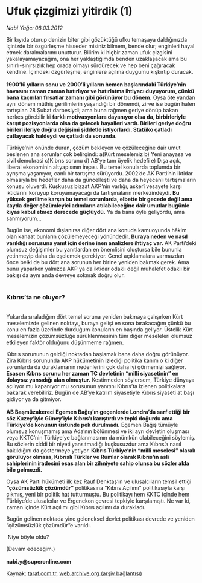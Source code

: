 # Ufuk çizgimizi yitirdik (1)

*Nabi Yağcı 08.03.2012*

<div class="yazi"><p>Bir kıyıda oturup denizin biter gibi gözüktüğü ufku temaşaya daldığınızda içinizde bir özgürleşme hisseder misiniz bilmem, bende olur; enginleri hayal etmek daralmalarımı unutturur. Bilirim ki hiçbir zaman ufuk çizgisini yakalayamayacağım, ona her yaklaştığımda benden uzaklaşacak ama bu sınırlı-sınırsızlık hep orada olmayı sürdürecek ve hep beni çağıracak kendine. İçimdeki özgürleşme, enginlere açılma duygumu kışkırtıp duracak.<br/><br/><b>1900’lü yılların sonu ve 2000’li yılların hemen başlarındaki Türkiye’nin havasını zaman zaman hatırlıyor ve hatırlatma ihtiyacı duyuyorum, çünkü bana kaçırılan fırsatlar zamanı gibi görünüyor bu dönem.</b> Oysa öte yandan aynı dönem müthiş gerilimlerin yaşandığı bir dönemdi, zirve ise bugün halen tartışılan 28 Şubat darbesiydi; ama buna rağmen geriye dönüp bakan herkes görebilir ki <b>farklı motivasyonlara dayanıyor olsa da, birbirleriyle karşıt pozisyonlarda olsa da gelecek hayalleri vardı. Birileri geriye doğru birileri ileriye doğru değişimi şiddetle istiyorlardı. Statüko çatladı çatlayacak haldeydi ve çatladı da sonunda. </b></p>
<p>Türkiye’nin önünde duran, çözüm bekleyen ve çözüleceğine dair umut beslenen ana sorunlar çok belirgindi: a)Kürt meselemiz b) Yeni anayasa ve sivil demokrasi c)Kıbrıs sorunu d) AB’ye tam üyelik hedefi e) Dışa açık, liberal ekonominin altyapısının inşası. Bu temel konularda toplumda bir ayrışma yaşanıyor, canlı bir tartışma sürüyordu. 2002’de AK Parti’nin iktidar olmasıyla bu hedefler daha da güncelleşti ve daha da heyecanlı tartışmaların konusu oluverdi. Kuşkusuz bizzat AKP’nin varlığı, askerî vesayete karşı iktidarını koruyup koruyamayacağı da tartışmaların merkezindeydi. <b>Bu yüksek gerilime karşın bu temel sorunlarda, elbette bir gecede değil ama kayda değer çözümleyici adımların atılabileceğine dair umutlar bugünle kıyas kabul etmez derecede güçlüydü.</b> Ya da bana öyle geliyordu, ama sanmıyorum...</p>
<p>Bugün ise, ekonomi dışlanırsa diğer dört ana konuda kamuoyunda hâkim olan kanaat bunların çözülemeyeceği yönündedir<b>. Buraya neden ve nasıl varıldığı sorusuna yanıt için derine inen analizlere ihtiyaç var.</b> AK Parti’deki olumsuz değişimler bu yanıtlardan en önemlisini oluştursa bile bununla yetinmeyip daha da eşelemek gerekiyor. Genel açıklamalara varmazdan önce belki de bu dört ana sorunun her birine yeniden bakmak gerek. Ama bunu yaparken yalnızca AKP ya da iktidar odaklı değil muhalefet odaklı bir bakışı da aynı anda devreye sokmak doğru olur.<br/><br/></p>
<h3>Kıbrıs’ta ne oluyor?</h3>
<p><b><br/></b>Yukarda sıraladığım dört temel soruna yeniden bakmaya çalışırken Kürt meselemizde gelinen noktayı, buraya gelişi en sona bırakacağım çünkü bu konu en fazla üzerinde durduğum konuların en başında geliyor. Üstelik Kürt meselemizin çözümsüzlüğe sürüklenmesinin tüm diğer meseleleri olumsuz etkileyen faktör olduğunu düşünmeme rağmen. </p>
<p>Kıbrıs sorununun geldiği noktadan başlamak bana daha doğru görünüyor. Zira Kıbrıs sorununda AKP hükümetinin izlediği politika kanım o ki diğer sorunlarda da duraklamanın nedenlerini çok daha iyi görmemizi sağlıyor. <b>Esasen Kıbrıs sorunu her zaman TC devletinin “milli siyasetinin” en dolaysız yansıdığı alan olmuştur.</b> Kestirmeden söylersem, Türkiye dünyaya açılıyor mu kapanıyor mu sorusunun yanıtını Kıbrıs’ta izlenen politikalara bakarak verebiliriz. Bugün de AB’ye katılım siyasetiyle Kıbrıs siyaseti at başı gidiyor ya da gitmiyor.<br/><br/><b>AB Başmüzakereci Egemen Bağış’ın geçenlerde Londra’da sarf ettiği bir söz Kuzey’iyle Güney’iyle Kıbrıs’ı karıştırdı ve tepki doğurdu ama Türkiye’de konunun üstünde pek durulmadı.</b> Egemen Bağış tümüyle olumsuz konuşmamış ama Ada’nın bölünmesi ve iki ayrı devletin oluşması veya KKTC’nin Türkiye’ye bağlanmasının da mümkün olabileceğini söylemiş. Bu sözlerin ciddi bir niyeti yansıtmadığı kuşkusuzdur ama Kıbrıs’a nasıl bakıldığını da göstermeye yetiyor. <b>Kıbrıs Türkiye’nin “milli meselesi” olarak görülüyor olmasa, Kıbrıslı Türkler ve Rumlar olarak Kıbrıs’ın asli sahiplerinin iradesini esas alan bir zihniyete sahip olunsa bu sözler akla bile gelmezdi. </b></p>
<p>Oysa AK Parti hükümeti ilk kez Rauf Denktaş’ın ve ulusalcıların temsil ettiği <b>“çözümsüzlük çözümdür”</b> politikasına “Kıbrıs Açılımı” politikasıyla karşı çıkmış, yeni bir politik hat tutturmuştu. Bu politikayı hem KKTC içinde hem Türkiye’de ulusalcılar ve Ergenekon çevresi tepkiyle karşılamıştı. Ne var ki, zaman içinde Kürt açılımı gibi Kıbrıs açılımı da durakladı. </p>
<p>Bugün gelinen noktada yine geleneksel devlet politikası devrede ve yeniden “çözümsüzlük çözümdür”e varıldı.</p>
<p> Niye böyle oldu?</p>
<p>(Devam edeceğim.) <br/><br/><b>nabi.y@superonline.com</b></p>
</div>

Kaynak: [taraf.com.tr](http://www.taraf.com.tr/nabi-yagci/makale-ufuk-cizgimizi-yitirdik-1.htm), [web.archive.org (arşiv bağlantısı)](http://web.archive.org/web/20131107082712/http://www.taraf.com.tr/nabi-yagci/makale-ufuk-cizgimizi-yitirdik-1.htm)

